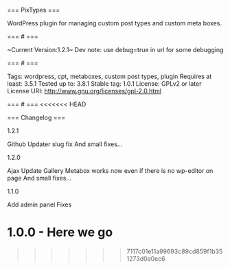 === PixTypes ===

WordPress plugin for managing custom post types and custom meta boxes.

=== # ===

~Current Version:1.2.1~
Dev note: use debug=true in url for some debugging

=== # ===

Tags: wordpress, cpt, metaboxes, custom post types, plugin
Requires at least: 3.5.1
Tested up to: 3.8.1
Stable tag: 1.0.1
License: GPLv2 or later
License URI: http://www.gnu.org/licenses/gpl-2.0.html

=== # ===
<<<<<<< HEAD

=== Changelog  ===

1.2.1

Github Updater slug fix
And small fixes...

1.2.0

Ajax Update
Gallery Metabox works now even if there is no wp-editor on page
And small fixes...

1.1.0

Add admin panel
Fixes

1.0.0 - Here we go
=======
>>>>>>> 7117c01e11a99693c89cd859f1b351273d0a0ec6
